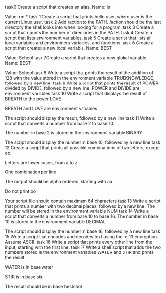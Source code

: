 task0 Create a script that creates an alias. Name: ls

Value: rm * task 1 Create a script that prints hello user, where user is the current Linux user. task 2 Add /action to the PATH. /action should be the last directory the shell looks into when looking for a program. task 3 Create a script that counts the number of directories in the PATH. task 4 Create a script that lists environment variables. task 5 Create a script that lists all local variables and environment variables, and functions. task 6 Create a script that creates a new local variable. Name: BEST

Value: School task 7Create a script that creates a new global variable. Name: BEST

Value: School task 8 Write a script that prints the result of the addition of 128 with the value stored in the environment variable TRUEKNOWLEDGE, followed by a new line. task 9 Write a script that prints the result of POWER divided by DIVIDE, followed by a new line. POWER and DIVIDE are environment variables task 10 Write a script that displays the result of BREATH to the power LOVE

BREATH and LOVE are environment variables

The script should display the result, followed by a new line task 11 Write a script that converts a number from base 2 to base 10.

The number in base 2 is stored in the environment variable BINARY

The script should display the number in base 10, followed by a new line task 12 Create a script that prints all possible combinations of two letters, except oo.

Letters are lower cases, from a to z

One combination per line

The output should be alpha ordered, starting with aa

Do not print oo

Your script file should contain maximum 64 characters task 13 Write a script that prints a number with two decimal places, followed by a new line. The number will be stored in the environment variable NUM task 14 Write a script that converts a number from base 10 to base 16. The number in base 10 is stored in the environment variable DECIMAL

The script should display the number in base 16, followed by a new line task 15 Write a script that encodes and decodes text using the rot13 encryption. Assume ASCII. task 16 Write a script that prints every other line from the input, starting with the first line. task 17 Write a shell script that adds the two numbers stored in the environment variables WATER and STIR and prints the result.

WATER is in base water

STIR is in base stir.

The result should be in base bestchol
